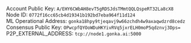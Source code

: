 Account Public Key: `A/EHY6CWbAH8evT5gRDSJdsTMmtQQLQspeRT32La8cX8`  
Node ID: `0772f16cc65cb4d19341b192bd7eba964f11d124`  
ML Operational Address: `gonka18hpy9tjeqavj9w66zchdh4w9axaqwdzrd8cedz`   
Consensus Public Key: `OPwcpfQYOoWDuHKYivRVq5jxrELH0moP5qdznvj3Dps=`  
P2P_EXTERNAL_ADDRESS: `tcp://node1.gonka.ai:5000`  